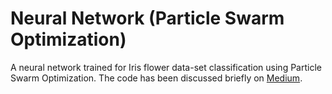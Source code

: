 # Neural Network (Particle Swarm Optimization)
A neural network trained for Iris flower data-set classification using Particle Swarm Optimization. The code has been discussed briefly on [Medium](https://medium.com/@zeeshanahmad10809/train-neural-network-numpy-particle-swarm-optimization-pso-93f289fc8a8e).
